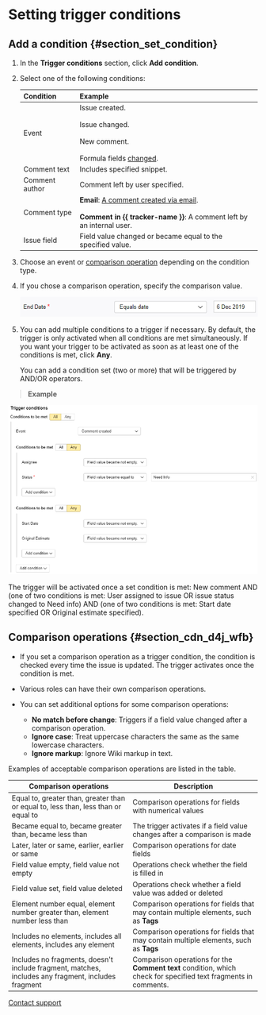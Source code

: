 # Setting trigger conditions

## Add a condition {#section_set_condition}

1. In the **Trigger conditions** section, click **Add condition**.

1. Select one of the following conditions:

    | Condition | Example |
    | ----- | ----- |
    | Event | Issue created.<br/><br/>Issue changed.<br/><br/>New comment.<br/><br/>Formula fields [changed](set-action.md#section_calc_field). |
    | Comment text | Includes specified snippet. |
    | Comment author | Comment left by user specified. |
    | Comment type | **Email**: [A comment created via email](comments.md#section_zmr_mxt_52b).</br></br>**Comment in {{ tracker-name }}**: A comment left by an internal user. |
    | Issue field | Field value changed or became equal to the specified value. |

1. Choose an event or [comparison operation](#section_cdn_d4j_wfb) depending on the condition type.

1. If you chose a comparison operation, specify the comparison value.

    ![image](../../_assets/tracker/boolean.png)

1. You can add multiple conditions to a trigger if necessary. By default, the trigger is only activated when all conditions are met simultaneously. If you want your trigger to be activated as soon as at least one of the conditions is met, click **Any**.

   You can add a condition set (two or more) that will be triggered by AND/OR operators.

> **Example**

![image](../../_assets/tracker/trigger-example1.png)

The trigger will be activated once a set condition is met: New comment AND (one of two conditions is met: User assigned to issue OR issue status changed to Need info) AND (one of two conditions is met: Start date specified OR Original estimate specified).

## Comparison operations {#section_cdn_d4j_wfb}

- If you set a comparison operation as a trigger condition, the condition is checked every time the issue is updated. The trigger activates once the condition is met.

- Various roles can have their own comparison operations.

- You can set additional options for some comparison operations:
  - **No match before change**: Triggers if a field value changed after a comparison operation.
  - **Ignore case**: Treat uppercase characters the same as the same lowercase characters.
  - **Ignore markup**: Ignore Wiki markup in text.

Examples of acceptable comparison operations are listed in the table.

| Comparison operations | Description |
| ----- | ----- |
| Equal to, greater than, greater than or equal to, less than, less than or equal to | Comparison operations for fields with numerical values |
| Became equal to, became greater than, became less than | The trigger activates if a field value changes after a comparison is made |
| Later, later or same, earlier, earlier or same | Comparison operations for date fields |
| Field value empty, field value not empty | Operations check whether the field is filled in |
| Field value set, field value deleted | Operations check whether a field value was added or deleted |
| Element number equal, element number greater than, element number less than | Comparison operations for fields that may contain multiple elements, such as **Tags** |
| Includes no elements, includes all elements, includes any element | Comparison operations for fields that may contain multiple elements, such as **Tags** |
| Includes no fragments, doesn't include fragment, matches, includes any fragment, includes fragment | Comparison operations for the **Comment text** condition, which check for specified text fragments in comments. |


[Contact support](../troubleshooting.md)

